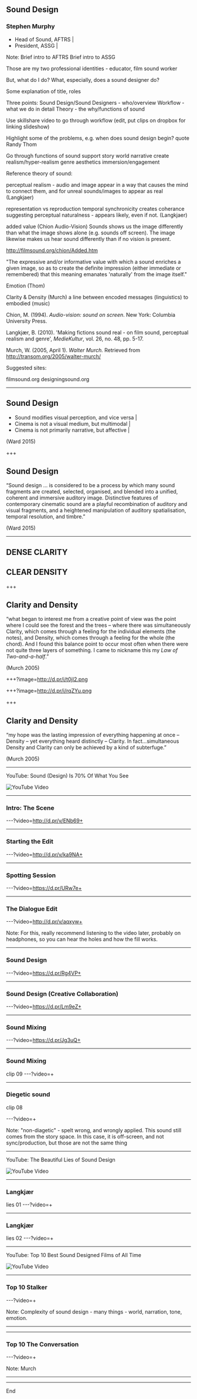 ## Sound Design

### Stephen Murphy

- Head of Sound, AFTRS |
- President, ASSG |

Note:
Brief intro to AFTRS
Brief intro to ASSG


Those are my two professional identities - educator, film sound worker

But, what do I do? What, especially, does a sound designer do?

Some explanation of title, roles

Three points:
Sound Design/Sound Designers - who/overview
Workflow - what we do in detail
Theory - the why/functions of sound



Use skillshare video to go through workflow (edit, put clips on dropbox for linking slideshow)

Highlight some of the problems, e.g. when does sound design begin?
quote Randy Thom

Go through functions of sound
support story world
narrative
create realism/hyper-realism
genre
aesthetics
immersion/engagement

Reference theory of sound:

perceptual realism - audio and image appear in a way that causes the mind to connect them, and for unreal sounds/images to appear as real
(Langkjaer)

representation vs reproduction 
temporal synchronicity creates coherance suggesting perceptual naturalness - appears likely, even if not.
(Langkjaer)

added value (Chion Audio-Vision)
Sounds shows us the image differently than what the image shows alone (e.g. sounds off screen). The image likewise makes us hear sound differently than if no vision is present.

http://filmsound.org/chion/Added.htm

"The expressive and/or informative value with which a sound enriches a given image, so as to create the definite impression (either immediate or remembered) that this meaning emanates 'naturally' from the image itself."

Emotion (Thom)

Clarity & Density (Murch)
 a line between encoded messages (linguistics) to embodied (music)

Chion, M. (1994). _Audio-vision: sound on screen_. New York: Columbia University Press.

Langkjær, B. (2010). 'Making fictions sound real - on film sound, perceptual realism and genre', _MedieKultur_, vol. 26, no. 48, pp. 5-17.

Murch, W. (2005, April 1). _Walter Murch._ Retrieved from http://transom.org/2005/walter-murch/

Suggested sites:

filmsound.org
designingsound.org

---

## Sound Design

- Sound modifies visual perception, and vice versa |
- Cinema is not a visual medium, but multimodal    |
- Cinema is not primarily narrative, but affective |

(Ward 2015)

+++

## Sound Design

“Sound design ... is considered to be a process by which many sound fragments are created, selected, organised, and blended into a unified, coherent and immersive auditory image. Distinctive features of contemporary cinematic sound are a playful recombination of auditory and visual fragments, and a heightened manipulation of auditory spatialisation, temporal resolution, and timbre.”

(Ward 2015)

---

## DENSE CLARITY
## CLEAR DENSITY

+++

## Clarity and Density

“what began to interest me from a creative point of view was the point where I could see the forest and the trees – where there was simultaneously Clarity, which comes through a feeling for the individual elements (the notes), and Density, which comes through a feeling for the whole (the chord). And I found this balance point to occur most often when there were not quite three layers of something. I came to nickname this my _Law of Two-and-a-half_.”

(Murch 2005)

+++?image=http://d.pr/i/t0jI2.png

+++?image=http://d.pr/i/rqZYu.png

+++

## Clarity and Density

“my hope was the lasting impression of everything happening at once – Density – yet everything heard distinctly – Clarity. In fact...simultaneous Density and Clarity can only be achieved by a kind of subterfuge.”

(Murch 2005)

---

YouTube: Sound (Design) Is 70% Of What You See

![YouTube Video](https://www.youtube.com/embed/Jb2RRoEt4_M)

---

### Intro: The Scene

---?video=http://d.pr/v/ENb69+

---

### Starting the Edit

---?video=http://d.pr/v/ka9NA+

---

### Spotting Session

---?video=https://d.pr/URw7e+

---

### The Dialogue Edit

---?video=http://d.pr/v/aqxyw+

Note:
For this, really recommend listening to the video later, probably on headphones, so you can hear the holes and how the fill works.

---

### Sound Design

---?video=https://d.pr/Rg4VP+

---

### Sound Design (Creative Collaboration)

---?video=https://d.pr/Lm9eZ+

---

### Sound Mixing

---?video=https://d.pr/Jg3uQ+

---

### Sound Mixing
clip 09
---?video=+

---

### Diegetic sound

clip 08

---?video=+

Note:
"non-diagetic" - spelt wrong, and wrongly applied. This sound still comes from the story space. In this case, it is off-screen, and not sync/production, but those are not the same thing

---

YouTube: The Beautiful Lies of Sound Design

![YouTube Video](https://www.youtube.com/embed/jDy5j0c6TrU)

---

### Langkjær
lies 01
---?video=+

---

### Langkjær
lies 02
---?video=+

---

YouTube: Top 10 Best Sound Designed Films of All Time

![YouTube Video](https://www.youtube.com/embed/GBrl96hyChc)

---

### Top 10 Stalker

---?video=+

Note:
Complexity of sound design - many things - world, narration, tone, emotion.

---

---

### Top 10 The Conversation

---?video=+

Note:
Murch

---

---

End
